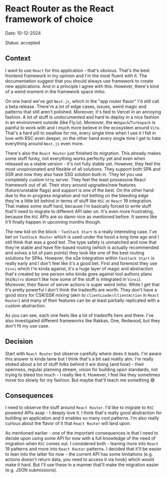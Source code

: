 # React Router as the React framework of choice

Date: 10-12-2024

Status: accepted

## Context

<!-- cspell:words turbopack, vinxi, rakkas -->

I want to use `React` for this application - that's obvious. That's the best frontend framework in my opinion and I'm the most fluent with it. The documentation suggest that you should always use framework to create new applications. And in a principle I agree with this. However, there's kind of a weird moment in the framework space imho.

On one hand we've got `Next.js`, which in the "app router flavor" I'd still call a beta release. There're a lot of edge cases, issues, weird magic and patterns that still aren't polished. Moreover, it's tied to Vercel in an annoying fashion. A lot of stuff is undocumented and hard to deploy in a nice fashion in an environment outside (like Fly.io). Moreover, the `Webpack`/`Turbopack` is painful to work with and I much more believe in the ecosystem around `Vite`. That's a hard pill to swallow for me, every single time when I use it I fall in love with RSC even deeper, on the other hand every single time I get to hate everything around `Next.js` even more.

There's also the `React Router` just finished its migration. This already makes some stuff funky, not everything works perfectly yet and even when released as a stable version - it's not fully stable yet. However, they feel the most unopinionated and flexible of all solutions. They support both SPA and SSR and now they also have SSG solution built-in. They let you use completely custom `http` server. They feel the least possessive React framework out of all. Their story around upgrades/new features (future/unstable flags) and support is one of the best. On the other hand due to the in-progress migration and not betting on the bleeding edge they're a little bit behind in terms of stuff like `RSC` or `React` 19 integration. That makes some stuff hard, because I'm basically forced to write stuff that'll need to migrate to different API later on. It's even more frustrating, because the `RSC` APIs are so damn nice as mentioned before. It seems like it'll finally happen in upcoming months though.

The new kid on the block - `TanStack Start` is a really interesting case. I've bet on `TanStack Router` which is used under the hood a long time ago and I still think that was a good bet. The type safety is unmatched and now that they're stable and have file-based routing (which is actually recommended and solves a lot of pain points) they look like one of the best routing solutions for SPAs. However, the e2e integration within `TanStack Start` is really early and I don't feel like it's a good bet. First and foremost they use `Vinxi` which I'm kinda against, it's a huge layer of magic and abstraction that's created by one person who kinda goes against tool authors plans (`H3`/`Nitro` doesn't like how some of the stuff is integrated in `Vinxi`). Moreover, their flavor of server actions is super weird imho. While I get that it's pretty powerful I don't think the tradeoffs are worth. They don't have a good story for CSR/SSR mixing (akin to `clientLoader`/`clientAction` in `React Router`) and many of their features can be at least partially replicated with a custom abstraction.

As you can see, each one feels like a lot of tradeoffs here and there. I've also investigated different frameworks like Rakkas, One, Redwood, but they don't fit my use case.

## Decision

Start with `React Router` but observe carefully where does it leads. I'm aware this answer is kinda lame but I think that's a bit sad reality atm. I'm really stoked about a lot of stuff folks behind it are doing (and how) - their openness, regular planning stream, vision for building upon standards, not trying to bleed too much - I really like it. However, I feel like they sometimes move too slowly for my fashion. But maybe that'll teach me something 😅

## Consequences

I need to observe the stuff around `React Router`. I'd like to migrate to `RSC` powered APIs asap - I deeply love it. I think that's really good abstraction for building an application and it enables so many cool patterns. I'm also really curious about the flavor of it that `React Router` will land upon.

As mentioned earlier - one of the important consequences is that I need to decide upon using some API for now with a full knowledge of the need of migration when `RSC` comes out. I considered both - leaning more into `React` 19 patterns and more into `React Router` patterns. I decided that it'll be easier to lean into the latter for now - the current API has some limitations (e.g. actions doesn't return data, you need to access it via hook) which would make it hard. But I'll use these in a manner that'll make the migration easier (e.g. JSON submissions).
